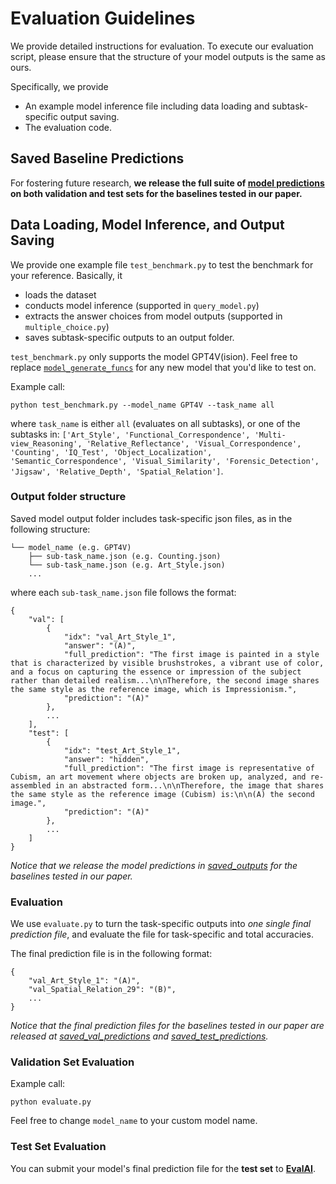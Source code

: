 # Evaluation Guidelines
We provide detailed instructions for evaluation. 
To execute our evaluation script, please ensure that the structure of your model outputs is the same as ours.

Specifically, we provide 
- An example model inference file including data loading and subtask-specific output saving.
- The evaluation code.

## Saved Baseline Predictions
For fostering future research, **we release the full suite of [model predictions](saved_outputs) on both validation and test sets for the baselines tested in our paper.** 


## Data Loading, Model Inference, and Output Saving
We provide one example file `test_benchmark.py` to test the benchmark for your reference. 
Basically, it
- loads the dataset
- conducts model inference (supported in `query_model.py`)
- extracts the answer choices from model outputs (supported in `multiple_choice.py`)
- saves subtask-specific outputs to an output folder.

`test_benchmark.py` only supports the model GPT4V(ision). Feel free to replace [`model_generate_funcs`](https://github.com/zeyofu/BLINK_Benchmark/blob/main/eval/test_benchmark.py#L167) for any new model that you'd like to test on. 

Example call:
```
python test_benchmark.py --model_name GPT4V --task_name all
```
where `task_name` is either `all` (evaluates on all subtasks), or one of the subtasks in: `['Art_Style', 'Functional_Correspondence', 'Multi-view_Reasoning', 'Relative_Reflectance', 'Visual_Correspondence', 'Counting', 'IQ_Test', 'Object_Localization', 'Semantic_Correspondence', 'Visual_Similarity', 'Forensic_Detection', 'Jigsaw', 'Relative_Depth', 'Spatial_Relation']`.

### Output folder structure
Saved model output folder includes task-specific json files, as in the following structure:

```
└── model_name (e.g. GPT4V)
    ├── sub-task_name.json (e.g. Counting.json)
    └── sub-task_name.json (e.g. Art_Style.json)
    ...
```

where each `sub-task_name.json` file follows the format:
```
{
    "val": [
        {
            "idx": "val_Art_Style_1",
            "answer": "(A)",
            "full_prediction": "The first image is painted in a style that is characterized by visible brushstrokes, a vibrant use of color, and a focus on capturing the essence or impression of the subject rather than detailed realism...\n\nTherefore, the second image shares the same style as the reference image, which is Impressionism.",
            "prediction": "(A)"
        },
        ...
    ],
    "test": [
        {
            "idx": "test_Art_Style_1",
            "answer": "hidden",
            "full_prediction": "The first image is representative of Cubism, an art movement where objects are broken up, analyzed, and re-assembled in an abstracted form...\n\nTherefore, the image that shares the same style as the reference image (Cubism) is:\n\n(A) the second image.",
            "prediction": "(A)"
        },
        ...
    ]
}
```

*Notice that we release the model predictions in [saved_outputs](saved_outputs) for the baselines tested in our paper.*

### Evaluation

We use `evaluate.py` to turn the task-specific outputs into *one single final prediction file*, and evaluate the file for task-specific and total accuracies. 

The final prediction file is in the following format:
```
{
    "val_Art_Style_1": "(A)",
    "val_Spatial_Relation_29": "(B)",
    ...
}
```

*Notice that the final prediction files for the baselines tested in our paper are released at [saved_val_predictions](saved_val_predictions) and [saved_test_predictions](saved_test_predictions).*

### Validation Set Evaluation
Example call:
```
python evaluate.py
```
Feel free to change `model_name` to your custom model name.

### Test Set Evaluation
You can submit your model's final prediction file for the **test set** to **[EvalAI](?)**.
